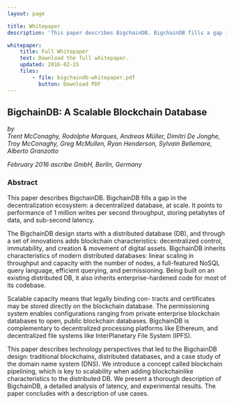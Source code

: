 ```yaml
---
layout: page

title: Whitepaper
description: 'This paper describes BigchainDB. BigchainDB fills a gap in the decentralization ecosystem: a decentralized database, at scale. It is capable of 1 million writes per second throughput, storing petabytes of data, and sub-second latency.'

whitepaper:
    title: Full Whitepaper
    text: Download the full whitepaper.
    updated: 2016-02-15
    files:
        - file: bigchaindb-whitepaper.pdf
          button: Download PDF
---
```


## BigchainDB: A Scalable Blockchain Database

*by <br>Trent McConaghy, Rodolphe Marques, Andreas Müller, Dimitri De Jonghe, Troy McConaghy, Greg McMullen, Ryan Henderson, Sylvain Bellemare, Alberto Granzotto*

*February 2016*
*ascribe GmbH, Berlin, Germany*

### Abstract

This paper describes BigchainDB. BigchainDB fills a gap in the decentralization ecosystem: a decentralized database, at scale. It points to performance of 1 million writes per second throughput, storing petabytes of data, and sub-second latency.

The BigchainDB design starts with a distributed database (DB), and through a set of innovations adds blockchain characteristics: decentralized control, immutability, and creation & movement of digital assets. BigchainDB inherits characteristics of modern distributed databases: linear scaling in throughput and capacity with the number of nodes, a full-featured NoSQL query language, efficient querying, and permissioning. Being built on an existing distributed DB, it also inherits enterprise-hardened code for most of its codebase.

Scalable capacity means that legally binding con- tracts and certificates may be stored directly on the blockchain database. The permissioning system enables configurations ranging from private enterprise blockchain databases to open, public blockchain databases. BigchainDB is complementary to decentralized processing platforms like Ethereum, and decentralized file systems like InterPlanetary File System (IPFS).

This paper describes technology perspectives that led to the BigchainDB design: traditional blockchains, distributed databases, and a case study of the domain name system (DNS). We introduce a concept called blockchain pipelining, which is key to scalability when adding blockchainlike characteristics to the distributed DB. We present a thorough description of BigchainDB, a detailed analysis of latency, and experimental results. The paper concludes with a description of use cases.
